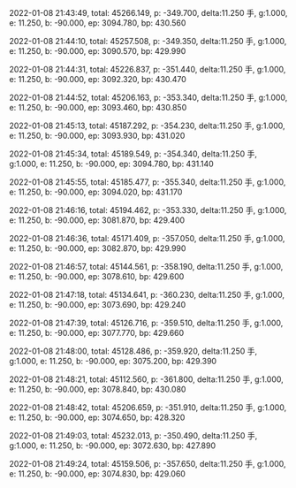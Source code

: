 2022-01-08 21:43:49, total: 45266.149, p: -349.700, delta:11.250 手, g:1.000, e: 11.250, b: -90.000, ep: 3094.780, bp: 430.560

2022-01-08 21:44:10, total: 45257.508, p: -349.350, delta:11.250 手, g:1.000, e: 11.250, b: -90.000, ep: 3090.570, bp: 429.990

2022-01-08 21:44:31, total: 45226.837, p: -351.440, delta:11.250 手, g:1.000, e: 11.250, b: -90.000, ep: 3092.320, bp: 430.470

2022-01-08 21:44:52, total: 45206.163, p: -353.340, delta:11.250 手, g:1.000, e: 11.250, b: -90.000, ep: 3093.460, bp: 430.850

2022-01-08 21:45:13, total: 45187.292, p: -354.230, delta:11.250 手, g:1.000, e: 11.250, b: -90.000, ep: 3093.930, bp: 431.020

2022-01-08 21:45:34, total: 45189.549, p: -354.340, delta:11.250 手, g:1.000, e: 11.250, b: -90.000, ep: 3094.780, bp: 431.140

2022-01-08 21:45:55, total: 45185.477, p: -355.340, delta:11.250 手, g:1.000, e: 11.250, b: -90.000, ep: 3094.020, bp: 431.170

2022-01-08 21:46:16, total: 45194.462, p: -353.330, delta:11.250 手, g:1.000, e: 11.250, b: -90.000, ep: 3081.870, bp: 429.400

2022-01-08 21:46:36, total: 45171.409, p: -357.050, delta:11.250 手, g:1.000, e: 11.250, b: -90.000, ep: 3082.870, bp: 429.990

2022-01-08 21:46:57, total: 45144.561, p: -358.190, delta:11.250 手, g:1.000, e: 11.250, b: -90.000, ep: 3078.610, bp: 429.600

2022-01-08 21:47:18, total: 45134.641, p: -360.230, delta:11.250 手, g:1.000, e: 11.250, b: -90.000, ep: 3073.690, bp: 429.240

2022-01-08 21:47:39, total: 45126.716, p: -359.510, delta:11.250 手, g:1.000, e: 11.250, b: -90.000, ep: 3077.770, bp: 429.660

2022-01-08 21:48:00, total: 45128.486, p: -359.920, delta:11.250 手, g:1.000, e: 11.250, b: -90.000, ep: 3075.200, bp: 429.390

2022-01-08 21:48:21, total: 45112.560, p: -361.800, delta:11.250 手, g:1.000, e: 11.250, b: -90.000, ep: 3078.840, bp: 430.080

2022-01-08 21:48:42, total: 45206.659, p: -351.910, delta:11.250 手, g:1.000, e: 11.250, b: -90.000, ep: 3074.650, bp: 428.320

2022-01-08 21:49:03, total: 45232.013, p: -350.490, delta:11.250 手, g:1.000, e: 11.250, b: -90.000, ep: 3072.630, bp: 427.890

2022-01-08 21:49:24, total: 45159.506, p: -357.650, delta:11.250 手, g:1.000, e: 11.250, b: -90.000, ep: 3074.830, bp: 429.060